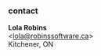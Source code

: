 ### contact
<b>Lola Robins</b>
<br>
<[lola@robinssoftware.ca](mailto:lola@robinssoftware.ca)>
<br>
Kitchener, ON
<br>

